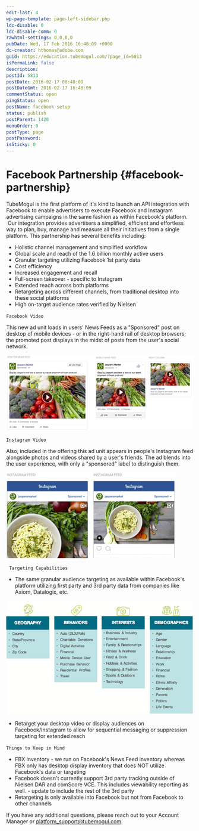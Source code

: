```yaml
---
edit-last: 4
wp-page-template: page-left-sidebar.php
ldc-disable: 0
ldc-disable-comm: 0
rawhtml-settings: 0,0,0,0
pubDate: Wed, 17 Feb 2016 16:48:09 +0000
dc-creator: hthomas@adobe.com
guid: https://education.tubemogul.com/?page_id=5813
isPermaLink: false
description: 
postId: 5813
postDate: 2016-02-17 08:48:09
postDateGmt: 2016-02-17 16:48:09
commentStatus: open
pingStatus: open
postName: facebook-setup
status: publish
postParent: 1420
menuOrder: 0
postType: page
postPassword: 
isSticky: 0
---
```


# Facebook Partnership {#facebook-partnership}

TubeMogul is the first platform of it's kind to launch an API integration with Facebook to enable advertisers to execute Facebook and Instagram advertising campaigns in the same fashion as within Facebook's platform. &nbsp;Our integration&nbsp;provides&nbsp;advertisers a simplified, efficient and effortless way to plan, buy, manage and measure all their&nbsp;initiatives from a single platform. This partnership&nbsp;has several benefits including:

* Holistic channel management and simplified workflow
* Global scale and reach of the 1.6 billion monthly active users
* Granular targeting&nbsp;utilizing Facebook 1st party data
* Cost efficiency
* Increased engagement and recall
* Full-screen takeover - specific to Instagram
* Extended reach across both platforms
* Retargeting across different channels, from traditional desktop into these social platforms
* High on-target audience rates verified by Nielsen

`Facebook Video`

This new ad unit loads in users' News Feeds as a "Sponsored" post on desktop of mobile devices - or in the right-hand rail of desktop browsers; the promoted post displays in the midst of posts from the user's social network.

[ ![facebook ads](assets/facebook-ads.png)](assets/facebook-ads.png)

`Instagram Video`

Also, included in the offering this ad unit appears in people's Instagram feed alongside photos and videos shared by a user's friends. The ad blends into the user experience, with only a "sponsored" label to distinguish them.

[ ![instagram](assets/instagram.png)](assets/instagram.png)

&nbsp;
`Targeting Capabilities`

* The same granular audience targeting as available within Facebook's platform utilizing first party and 3rd party data from companies like Axiom, Datalogix, etc.

[ ![fb demo](assets/fb-demo.png)](assets/fb-demo.png)

* Retarget your desktop video or display audiences on Facebook/Instagram to allow for sequential messaging or suppression targeting for extended reach

`Things to Keep in Mind`

* FBX inventory - we run on Facebook's News Feed inventory whereas FBX only has desktop display inventory that does NOT utilize Facebook's data or targeting
* Facebook doesn't currently support 3rd party tracking outside of Nielsen DAR and comScore VCE. This includes viewability reporting as well. - update to include the rest of the 3rd party
* Retargeting is only available into Facebook but not from Facebook to other channels

If you have any additional questions, please reach out to your Account Manager or platform_support@tubemogul.com. 